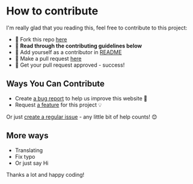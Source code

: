 # How to contribute

I'm really glad that you reading this, feel free to contribute to this project:

- 🍴 Fork this repo [here](https://github.com/huuquyet/generate-awesome-text/fork)
- 🔨 **Read through the contributing guidelines below**
- 👥 Add yourself as a contributor in [README](../README.md)
- 🔧 Make a pull request [here](https://github.com/huuquyet/generate-awesome-text/compare)
- 🎉 Get your pull request approved - success!

## Ways You Can Contribute

- Create [a bug report](https://github.com/huuquyet/generate-awesome-text/issues/new?assignees=&labels=bug&projects=&template=bug_report.md&title=Bug%3A+) to help us improve this website 🐛
- Request [a feature](https://github.com/huuquyet/generate-awesome-text/issues/new?assignees=&labels=enhancement&projects=&template=feature_request.md&title=Feature+Request%3A+) for this project 💡

Or just [create a regular issue](https://github.com/huuquyet/generate-awesome-text/issues/new/choose) - any little bit of help counts! 😊

## More ways

- Translating
- Fix typo
- Or just say Hi

Thanks a lot and happy coding!
